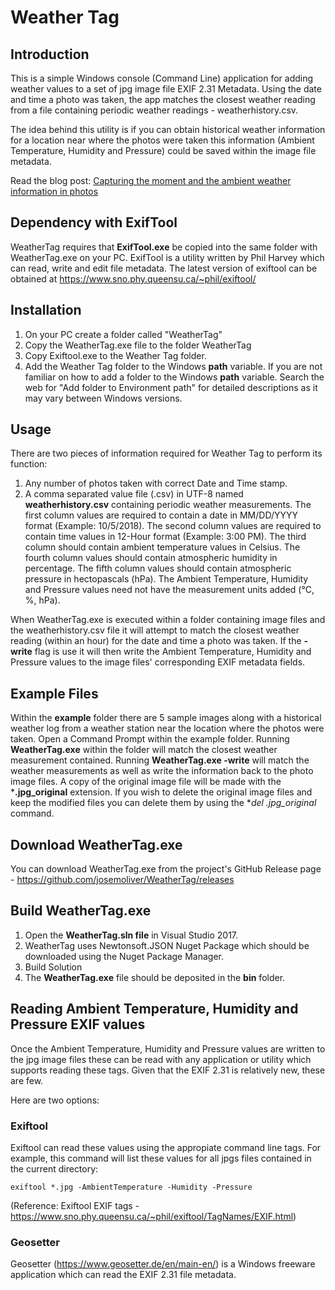 # Weather Tag

## Introduction

This is a simple Windows console (Command Line) application for adding weather values to a set of jpg image file EXIF 2.31 Metadata. Using the date and time a photo was taken, the app matches the closest weather reading from a file containing periodic weather readings - weatherhistory.csv.

The idea behind this utility is if you can obtain historical weather information for a location near where the photos were taken this information (Ambient Temperature, Humidity and Pressure) could be saved within the image file metadata.

Read the blog post: [Capturing the moment and the ambient weather information in photos](https://jmoliver.wordpress.com/2018/07/07/capturing-the-moment-and-the-ambient-weather-information-in-photos/)

## Dependency with ExifTool

WeatherTag requires that **ExifTool.exe** be copied into the same folder with WeatherTag.exe on your PC. ExifTool is a utility written by Phil Harvey which can read, write and edit file metadata. The latest version of exiftool can be obtained at https://www.sno.phy.queensu.ca/~phil/exiftool/

## Installation

1. On your PC create a folder called "WeatherTag"
2. Copy the WeatherTag.exe file to the folder WeatherTag
3. Copy Exiftool.exe to the Weather Tag folder.
4. Add the Weather Tag folder to the Windows  **path**  variable. If you are not familiar on how to add a folder to the Windows **path**  variable. Search the web for "Add folder to Environment path" for detailed descriptions as it may vary between Windows versions.

## Usage
There are two pieces of information required for Weather Tag to perform its function:
1. Any number of photos taken with correct Date and Time stamp. 
2. A comma separated value file (.csv) in UTF-8 named **weatherhistory.csv** containing periodic weather measurements. The first column values are required to contain a date in MM/DD/YYYY format (Example: 10/5/2018). The second column values are required to contain time values in 12-Hour format (Example: 3:00 PM). The third column should contain ambient temperature values in Celsius. The fourth column values should contain atmospheric humidity in percentage. The fifth column values should contain atmospheric pressure in hectopascals (hPa). The Ambient Temperature, Humidity and Pressure values need not have the measurement units added (°C, %, hPa). 

When WeatherTag.exe is executed within a folder containing image files and the weatherhistory.csv file it will attempt to match the closest weather reading (within an hour) for the date and time a photo was taken. If the **-write** flag is use it will then write the Ambient Temperature, Humidity and Pressure values to the image files' corresponding EXIF metadata fields.

## Example Files
Within the **example** folder there are 5 sample images along with a historical weather log from a weather station near the location where the photos were taken. Open a Command Prompt within the example folder. Running **WeatherTag.exe** within the folder will match the closest weather measurement contained. Running **WeatherTag.exe -write** will match the weather measurements as well as write the information back to the photo image files. A copy of the original image file will be made with the ***.jpg_original** extension. If you wish to delete the original image files and keep the modified files you can delete them by using the **del *.jpg_original** command. 

## Download WeatherTag.exe
You can download WeatherTag.exe from the project's GitHub Release page - https://github.com/josemoliver/WeatherTag/releases 

## Build WeatherTag.exe
1. Open the **WeatherTag.sln file** in Visual Studio 2017. 
2. WeatherTag uses Newtonsoft.JSON Nuget Package which should be downloaded using the Nuget Package Manager.
3. Build Solution
4. The **WeatherTag.exe** file should be deposited in the **bin** folder. 
  
## Reading Ambient Temperature, Humidity and Pressure EXIF values
Once the Ambient Temperature, Humidity and Pressure values are written to the jpg image files these can be read with any application or utility which supports reading these tags. Given that the EXIF 2.31 is relatively new, these are few. 

Here are two options:

### Exiftool
Exiftool can read these values using the appropiate command line tags. For example, this command will list these values for all jpgs files contained in the current directory:

`exiftool *.jpg -AmbientTemperature -Humidity -Pressure`

(Reference: Exiftool EXIF tags - https://www.sno.phy.queensu.ca/~phil/exiftool/TagNames/EXIF.html)

### Geosetter
Geosetter (https://www.geosetter.de/en/main-en/) is a Windows freeware application which can read the EXIF 2.31 file metadata.
